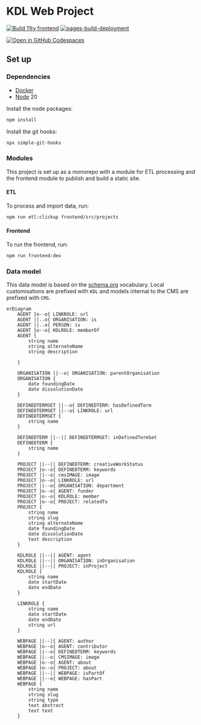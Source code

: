 # KDL Web Project

[![Build 11ty frontend](https://github.com/kingsdigitallab/kdl/actions/workflows/frontend.yml/badge.svg)](https://github.com/kingsdigitallab/kdl/actions/workflows/frontend.yml)
[![pages-build-deployment](https://github.com/kingsdigitallab/kdl/actions/workflows/pages/pages-build-deployment/badge.svg)](https://github.com/kingsdigitallab/kdl/actions/workflows/pages/pages-build-deployment)

[![Open in GitHub Codespaces](https://github.com/codespaces/badge.svg)](https://codespaces.new/kingsdigitallab/kdl)

## Set up

### Dependencies

- [Docker](https://www.docker.com/)
- [Node](https://nodejs.org/) 20

Install the node packages:

```bash
npm install
```

Install the git hooks:

```bash
npx simple-git-hooks
```

### Modules

This project is set up as a monorepo with a module for ETL processing and the
frontend module to publish and build a static site.

#### ETL

To process and import data, run:

```bash
npm run etl:clickup frontend/src/projects
```

#### Frontend

To run the frontend, run:

```bash
npm run frontend:dev
```

### Data model

This data model is based on the [schema.org](https://schema.org/) vocabulary.
Local customisations are prefixed with `KDL` and models internal to the CMS
are prefixed with `CMS`.

```mermaid
erDiagram
    AGENT }o--o{ LINKROLE: url
    AGENT ||..o{ ORGANISATION: is
    AGENT ||..o{ PERSON: is
    AGENT }o--o{ KDLROLE: memberOf
    AGENT {
        string name
        string alternateName
        string description

    }

    ORGANISATION ||--o| ORGANISATION: parentOrganisation
    ORGANISATION {
        date foundingDate
        date dissolutionDate
    }

    DEFINEDTERMSET ||--o{ DEFINEDTERM: hasDefinedTerm
    DEFINEDTERMSET ||--o{ LINKROLE: url
    DEFINEDTERMSET {
        string name
    }

    DEFINEDTERM ||--|| DEFINEDTERMSET: inDefinedTermSet
    DEFINEDTERM {
        string name
    }

    PROJECT ||--|| DEFINEDTERM: creativeWorkStatus
    PROJECT }o--o{ DEFINEDTERM: keywords
    PROJECT ||--o| cmsIMAGE: image
    PROJECT }o--o{ LINKROLE: url
    PROJECT ||--o{ ORGANISATION: department
    PROJECT }o--o{ AGENT: funder
    PROJECT }o--o{ KDLROLE: member
    PROJECT }o--o{ PROJECT: relatedTo
    PROJECT {
        string name
        string slug
        string alternateName
        date foundingDate
        date dissolutionDate
        text description
    }

    KDLROLE ||--|| AGENT: agent
    KDLROLE ||--|| ORGANISATION: inOrganisation
    KDLROLE ||--|| PROJECT: inProject
    KDLROLE {
        string name
        date startDate
        date endDate
    }

    LINKROLE {
        string name
        date startDate
        date endDate
        string url
    }

    WEBPAGE ||--|{ AGENT: author
    WEBPAGE }o--o{ AGENT: contributor
    WEBPAGE ||--o{ DEFINEDTERM: keywords
    WEBPAGE ||--o| CMSIMAGE: image
    WEBPAGE }o--o{ AGENT: about
    WEBPAGE }o--o{ PROJECT: about
    WEBPAGE ||--|| WEBPAGE: isPartOf
    WEBPAGE ||--o{ WEBPAGE: hasPart
    WEBPAGE {
        string name
        string slug
        string type
        text abstract
        text text
    }
```
